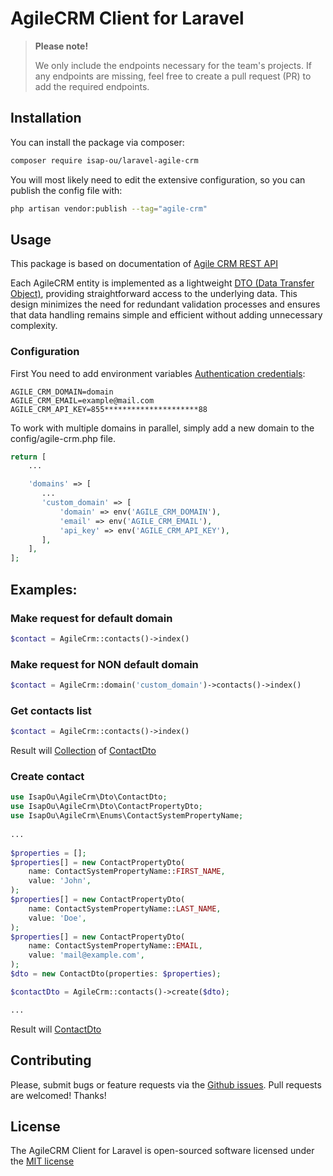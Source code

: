# AgileCRM Client for Laravel

> **Please note!** 
> 
> We only include the endpoints necessary for the team's projects. If any endpoints are missing, feel free to create a pull request (PR) to add the required endpoints.

## Installation

You can install the package via composer:

```bash
composer require isap-ou/laravel-agile-crm
```

You will most likely need to edit the extensive configuration, so you can publish the config file with:

```bash
php artisan vendor:publish --tag="agile-crm"
```

## Usage

This package is based on documentation of [Agile CRM REST API](https://github.com/agilecrm/rest-api)

Each AgileCRM entity is implemented as a lightweight [DTO (Data Transfer Object)](https://wikipedia.org/wiki/DTO), providing straightforward access to the underlying data. 
This design minimizes the need for redundant validation processes and ensures that data handling remains simple and efficient without adding unnecessary complexity.

### Configuration

First You need to add environment variables [Authentication credentials](https://github.com/agilecrm/rest-api?tab=readme-ov-file#authentication-):

```dotenv
AGILE_CRM_DOMAIN=domain
AGILE_CRM_EMAIL=example@mail.com
AGILE_CRM_API_KEY=855*********************88
```

To work with multiple domains in parallel, simply add a new domain to the config/agile-crm.php file.

```php
return [
    ...

    'domains' => [
       ...
       'custom_domain' => [
           'domain' => env('AGILE_CRM_DOMAIN'),
           'email' => env('AGILE_CRM_EMAIL'),
           'api_key' => env('AGILE_CRM_API_KEY'),
       ],
    ],
];
```

## Examples: 

### Make request for default domain 
```php
$contact = AgileCrm::contacts()->index()
```

### Make request for NON default domain 
```php
$contact = AgileCrm::domain('custom_domain')->contacts()->index()
```

### Get contacts list
```php
$contact = AgileCrm::contacts()->index()
```
Result will [Collection](https://laravel.com/docs/11.x/collections) of [ContactDto](src/Dto/ContactDto.php)

### Create contact
```php
use IsapOu\AgileCrm\Dto\ContactDto;
use IsapOu\AgileCrm\Dto\ContactPropertyDto;
use IsapOu\AgileCrm\Enums\ContactSystemPropertyName;
 
...
 
$properties = [];
$properties[] = new ContactPropertyDto(
    name: ContactSystemPropertyName::FIRST_NAME,
    value: 'John',
);
$properties[] = new ContactPropertyDto(
    name: ContactSystemPropertyName::LAST_NAME,
    value: 'Doe',
);
$properties[] = new ContactPropertyDto(
    name: ContactSystemPropertyName::EMAIL,
    value: 'mail@example.com',
);
$dto = new ContactDto(properties: $properties);

$contactDto = AgileCrm::contacts()->create($dto);

...
```
Result will [ContactDto](src/Dto/ContactDto.php)

## Contributing

Please, submit bugs or feature requests via the [Github issues](https://github.com/isap-ou/laravel-agile-crm/issues).
Pull requests are welcomed! Thanks!

## License

The AgileCRM Client for Laravel is open-sourced software licensed under the [MIT license](http://opensource.org/licenses/MIT)
